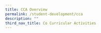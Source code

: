 ```yaml
---
title: CCA Overview
permalink: /student-development/cca
description: ""
third_nav_title: Co Curricular Activities
---
```

